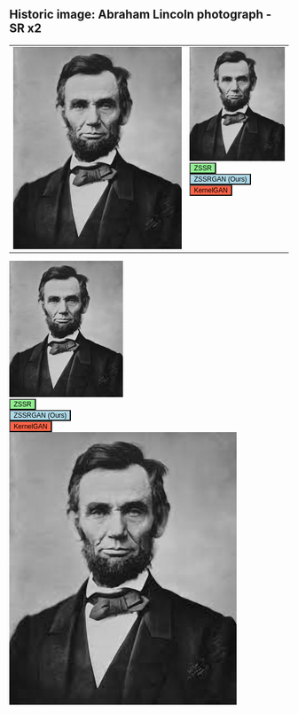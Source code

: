 ## Historic image: Abraham Lincoln photograph - SR x2

<html>
<head>
<style>
table, th, td {
  border: 0px solid black;
}
</style>
</head>
<body>

<table cellspacing=12>
    <tbody>
        <tr class="shadow f1_card">
            <td valign="top">
                <img src="Lincoln_ZSSR.png" id="Lincoln switch"/>
            </td>
            <td valign="top">
                <img src="Lincoln.png"/>
                <br>
                <button onclick="change_img('Lincoln', 'ZSSR')" 
      style="font-size: 12px;background-color:lightgreen">ZSSR</button>
                <br>
                <button onclick="change_img('Lincoln', 'ZSSRGAN')"
      style="font-size: 12px;background-color:lightblue">ZSSRGAN (Ours)</button>
                <br>
                <button onclick="change_img('Lincoln', 'KERGAN')"
      style="font-size: 12px;background-color:tomato">KernelGAN</button>
            </td>
        </tr>
    </tbody>
</table>
  
<div class="container">
    <div class="row">
      <div class="col-md-3">
            <img src="Lincoln.png"/>
            <br>
            <button onclick="change_img('Lincoln', 'ZSSR')" 
  style="font-size: 12px;background-color:lightgreen">ZSSR</button>
            <br>
            <button onclick="change_img('Lincoln', 'ZSSRGAN')"
  style="font-size: 12px;background-color:lightblue">ZSSRGAN (Ours)</button>
            <br>
            <button onclick="change_img('Lincoln', 'KERGAN')"
  style="font-size: 12px;background-color:tomato">KernelGAN</button>
      </div>  
      <div class="col-md-9">
            <img src="Lincoln_ZSSR.png" id="Lincoln switch"/>
      </div> 
    </div>
</div>

</body>
<script>
function change_img(name, method) {
  document.getElementById(name + " switch").src = "../ZSSRGAN/" + name + "_" + method + ".png";
}
</script>
</html>
